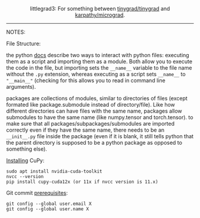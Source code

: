 <div align="center">

littlegrad3: For something between [tinygrad/tinygrad](https://github.com/tinygrad/tinygrad) and [karpathy/micrograd](https://github.com/karpathy/micrograd).

</div>

---

NOTES:

File Structure:

the python [docs](https://docs.python.org/3/tutorial/modules.html) describe two ways to interact with python files: executing them as a script and importing them as a module. Both allow you to execute the code in the file, but importing sets the `__name__` variable to the file name without the `.py` extension, whereas executing as a script sets `__name__` to `"__main__"` (checking for this allows you to read in command line arguments).

packages are collections of modules, similar to directories of files (except formated like package.submodule instead of directory/file). Like how different directories can have files with the same name, packages allow submodules to have the same name (like numpy.tensor and torch.tensor). to make sure that all packages/subpackages/submodules are imported correctly even if they have the same name, there needs to be an `__init__.py` file inside the package (even if it is blank, it still tells python that the parent directory is supposed to be a python package as opposed to something else).

[Installing](https://docs.cupy.dev/en/stable/install.html) CuPy:
```
sudo apt install nvidia-cuda-toolkit
nvcc --version
pip install cupy-cuda12x (or 11x if nvcc version is 11.x)
```

Git commit [prerequisites](https://docs.github.com/en/get-started/git-basics/setting-your-username-in-git):
```
git config --global user.email X
git config --global user.name X
```